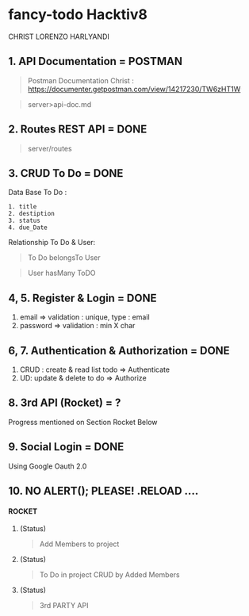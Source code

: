 # fancy-todo Hacktiv8

CHRIST LORENZO HARLYANDI

## 1. API Documentation = POSTMAN

> Postman Documentation Christ :
> https://documenter.getpostman.com/view/14217230/TW6zHT1W

> server>api-doc.md

## 2. Routes REST API = DONE

> server/routes

## 3. CRUD To Do = DONE

Data Base To Do :

```
1. title
2. destiption
3. status
4. due_Date
```

Relationship To Do & User:

> To Do belongsTo User

> User hasMany ToDO

## 4, 5. Register & Login = DONE

1. email => validation : unique, type : email
2. password => validation : min X char

## 6, 7. Authentication & Authorization = DONE

1. CRUD : create & read list todo => Authenticate
2. UD: update & delete to do => Authorize

## 8. 3rd API (Rocket) = ?

Progress mentioned on Section Rocket Below

## 9. Social Login = DONE

Using Google Oauth 2.0

## 10. NO ALERT(); PLEASE! .RELOAD ....

#### ROCKET

1. (Status)

    > Add Members to project

2. (Status)

    > To Do in project CRUD by Added Members

3. (Status)
    > 3rd PARTY API
